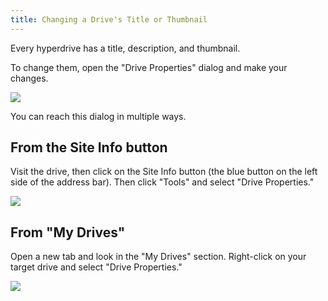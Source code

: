 ```yaml
---
title: Changing a Drive's Title or Thumbnail
---
```


Every hyperdrive has a title, description, and thumbnail.

To change them, open the "Drive Properties" dialog and make your changes.

<img class="centered" src="/img/drive-properties-dialog.png" />

You can reach this dialog in multiple ways.

## From the Site Info button

Visit the drive, then click on the Site Info button (the blue button on the left side of the address bar). Then click "Tools" and select "Drive Properties."

<img class="centered" src="/img/drive-properties-in-siteinfo.png" />

## From "My Drives"

Open a new tab and look in the "My Drives" section. Right-click on your target drive and select "Drive Properties."

<img class="centered" src="/img/drive-properties-in-my-drives.png" />
